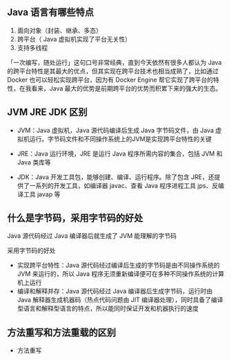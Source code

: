 ## Java 语言有哪些特点

1. 面向对象（封装、继承、多态）
2. 跨平台（ Java 虚拟机实现了平台无关性）
3. 支持多线程

「一次编写，随处运行」这句口号非常经典，直到今天依然有很多人都认为 Java 的跨平台特性是其最大的优点，但其实现在跨平台技术也相当成熟了，比如通过 Docker 也可以轻松实现跨平台，因为有 Docker Engine 帮它实现了跨平台的特性，在我看来，Java 最大的优势是前期跨平台的优势而积累下来的强大的生态。



## JVM JRE JDK 区别

- JVM：Java 虚拟机，Java 源代码编译后生成 Java 字节码文件，由 Java 虚拟机运行。字节码文件和不同操作系统上的JVM是实现跨平台特性的关键

- JRE：Java 运行环境，JRE 是运行 Java 程序所需内容的集合，包括 JVM 和 Java 类库等

- JDK：Java 开发工具包，能够创建、编译、运行程序。除了包含 JRE，还提供了一系列的开发工具，如编译器 javac、查看 Java 程序进程工具 jps、反编译工具 javap 等



## 什么是字节码，采用字节码的好处

Java 源代码经过 Java 编译器后就生成了 JVM 能理解的字节码

采用字节码的好处

- 实现跨平台特性：Java  源代码经过编译后生成的字节码是由不同操作系统的 JVM 来运行的，所以 Java  程序无须重新编译便可在多种不同操作系统的计算机上运行
- 编译和解释并存：Java 源代码经过 Java 编译器后生成字节码，运行时由 Java 解释器生成机器码（热点代码问题由 JIT 编译器处理），同时具备了编译型语言和解释型语言的特点，所以能同时保证开发和机器执行的速度



## 方法重写和方法重载的区别

- 方法重写